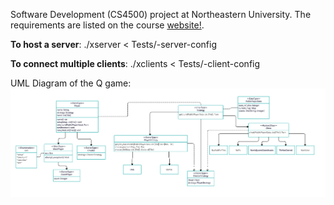 Software Development (CS4500) project at Northeastern University. The requirements are listed on the course <a href="https://course.ccs.neu.edu/cs4500f23/">website!</a>.

<b>To host a server</b>: ./xserver <port> < Tests/<n>-server-config

<b>To connect multiple clients</b>: ./xclients <port> < Tests/<n>-client-config

UML Diagram of the Q game:
![PlayerMap](uml.png)
